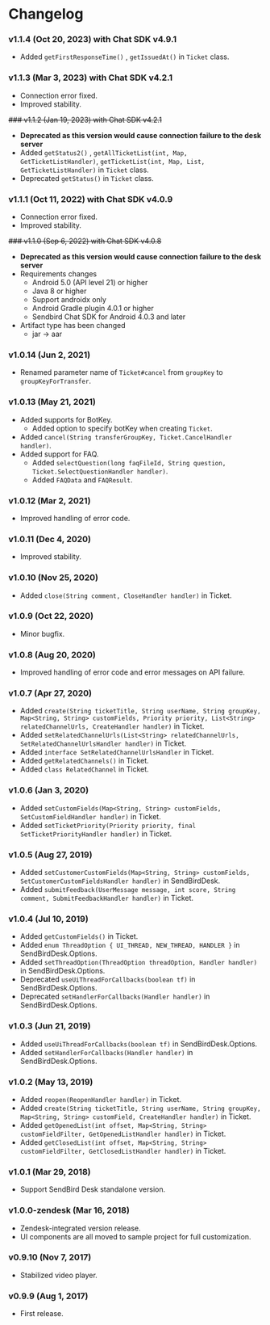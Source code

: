 # Changelog

### v1.1.4 (Oct 20, 2023) with Chat SDK v4.9.1
* Added  `getFirstResponseTime()` , `getIssuedAt()` in `Ticket` class.

### v1.1.3 (Mar 3, 2023) with Chat SDK v4.2.1
* Connection error fixed.
* Improved stability.

~~### v1.1.2 (Jan 19, 2023) with Chat SDK v4.2.1~~
* **Deprecated as this version would cause connection failure to the desk server**
* Added  `getStatus2()` , `getAllTicketList(int, Map, GetTicketListHandler)`, `getTicketList(int, Map, List, GetTicketListHandler)` in `Ticket` class.
* Deprecated `getStatus()` in `Ticket` class.

### v1.1.1 (Oct 11, 2022) with Chat SDK v4.0.9
* Connection error fixed.
* Improved stability.

~~### v1.1.0 (Sep 6, 2022) with Chat SDK v4.0.8~~
* **Deprecated as this version would cause connection failure to the desk server**
* Requirements changes
    * Android 5.0 (API level 21) or higher
    * Java 8 or higher
    * Support androidx only
    * Android Gradle plugin 4.0.1 or higher
    * Sendbird Chat SDK for Android 4.0.3 and later
* Artifact type has been changed
    * jar → aar

### v1.0.14 (Jun 2, 2021)
* Renamed parameter name of `Ticket#cancel` from `groupKey` to `groupKeyForTransfer`.

### v1.0.13 (May 21, 2021)
* Added supports for BotKey.
    * Added option to specify botKey when creating `Ticket`.
* Added `cancel(String transferGroupKey, Ticket.CancelHandler handler)`.
* Added support for FAQ.
    * Added `selectQuestion(long faqFileId, String question, Ticket.SelectQuestionHandler handler)`.
    * Added `FAQData` and `FAQResult`.

### v1.0.12 (Mar 2, 2021)
* Improved handling of error code.

### v1.0.11 (Dec 4, 2020)
* Improved stability.

### v1.0.10 (Nov 25, 2020)
* Added `close(String comment, CloseHandler handler)` in Ticket.

### v1.0.9 (Oct 22, 2020)
* Minor bugfix.

### v1.0.8 (Aug 20, 2020)
* Improved handling of error code and error messages on API failure.

### v1.0.7 (Apr 27, 2020)
* Added `create(String ticketTitle, String userName, String groupKey, Map<String, String> customFields, Priority priority, List<String> relatedChannelUrls, CreateHandler handler)` in Ticket.
* Added `setRelatedChannelUrls(List<String> relatedChannelUrls, SetRelatedChannelUrlsHandler handler)` in Ticket.
* Added `interface SetRelatedChannelUrlsHandler` in Ticket.
* Added `getRelatedChannels()` in Ticket.
* Added `class RelatedChannel` in Ticket.

### v1.0.6 (Jan 3, 2020)
* Added `setCustomFields(Map<String, String> customFields, SetCustomFieldHandler handler)` in Ticket.
* Added `setTicketPriority(Priority priority, final SetTicketPriorityHandler handler)` in Ticket.

### v1.0.5 (Aug 27, 2019)
* Added `setCustomerCustomFields(Map<String, String> customFields, SetCustomerCustomFieldsHandler handler)` in SendBirdDesk.
* Added `submitFeedback(UserMessage message, int score, String comment, SubmitFeedbackHandler handler)` in Ticket.

### v1.0.4 (Jul 10, 2019)
* Added `getCustomFields()` in Ticket.
* Added `enum ThreadOption { UI_THREAD, NEW_THREAD, HANDLER }` in SendBirdDesk.Options.
* Added `setThreadOption(ThreadOption threadOption, Handler handler)` in SendBirdDesk.Options.
* Deprecated `useUiThreadForCallbacks(boolean tf)` in SendBirdDesk.Options.
* Deprecated `setHandlerForCallbacks(Handler handler)` in SendBirdDesk.Options.

### v1.0.3 (Jun 21, 2019)
* Added `useUiThreadForCallbacks(boolean tf)` in SendBirdDesk.Options.
* Added `setHandlerForCallbacks(Handler handler)` in SendBirdDesk.Options.

### v1.0.2 (May 13, 2019)
* Added `reopen(ReopenHandler handler)` in Ticket.
* Added `create(String ticketTitle, String userName, String groupKey, Map<String, String> customField, CreateHandler handler)` in Ticket.
* Added `getOpenedList(int offset, Map<String, String> customFieldFilter, GetOpenedListHandler handler)` in Ticket.
* Added `getClosedList(int offset, Map<String, String> customFieldFilter, GetClosedListHandler handler)` in Ticket.

### v1.0.1 (Mar 29, 2018)
* Support SendBird Desk standalone version.

### v1.0.0-zendesk (Mar 16, 2018)
* Zendesk-integrated version release.
* UI components are all moved to sample project for full customization.

### v0.9.10 (Nov 7, 2017)
* Stabilized video player.

### v0.9.9 (Aug 1, 2017)
* First release.
